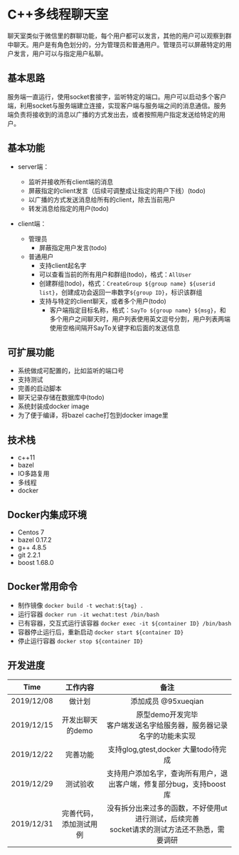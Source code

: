 # C++多线程聊天室

聊天室类似于微信里的群聊功能，每个用户都可以发言，其他的用户可以观察到群中聊天。用户是有角色划分的，分为管理员和普通用户。管理员可以屏蔽特定的用户发言，用户可以与指定用户私聊。

## 基本思路

服务端一直运行，使用socket套接字，监听特定的端口。用户可以启动多个客户端，利用socket与服务端建立连接，实现客户端与服务端之间的消息通信。服务端负责将接收到的消息以广播的方式发出去，或者按照用户指定发送给特定的用户。

## 基本功能

* server端：
  * 监听并接收所有client端的消息
  * 屏蔽指定的client发言（后续可调整成让指定的用户下线）(todo)
  * 以广播的方式发送消息给所有的client，除去当前用户
  * 转发消息给指定的用户(todo)

* client端：
  * 管理员
    * 屏蔽指定用户发言(todo)
  * 普通用户
    * 支持client起名字
    * 可以查看当前的所有用户和群组(todo)，格式：`AllUser`
    * 创建群组(todo)，格式：`CreateGroup ${group name} ${userid list}`，创建成功会返回一串数字`${group ID}`，标识该群组
    * 支持与特定的client聊天，或者多个用户(todo)
      * 客户端指定目标名称，格式：`SayTo ${group name} ${msg}`，和多个用户之间聊天时，用户列表使用英文逗号分割，用户列表两端使用空格间隔开SayTo关键字和后面的发送信息

## 可扩展功能

* 系统做成可配置的，比如监听的端口号
* 支持测试
* 完善的启动脚本
* 聊天记录存储在数据库中(todo)
* 系统封装成docker image
* 为了便于编译，将bazel cache打包到docker image里

## 技术栈

* c++11
* bazel
* IO多路复用
* 多线程
* docker

## Docker内集成环境

* Centos 7
* bazel 0.17.2
* g++ 4.8.5
* git 2.2.1
* boost 1.68.0

## Docker常用命令

* 制作镜像 `docker build -t wechat:${tag} .`
* 运行容器 `docker run -it wechat:test /bin/bash`
* 已有容器，交互式运行该容器 `docker exec -it ${container ID} /bin/bash`
* 容器停止运行后，重新启动 `docker start ${container ID}`
* 停止运行容器 `docker stop ${container ID}`

## 开发进度

Time | 工作内容 | 备注
:-: | :-: | :-:
2019/12/08 | 做计划 | 添加成员 @95xueqian
2019/12/15 | 开发出聊天的demo | 原型demo开发完毕<br>客户端发送名字给服务器，服务器记录名字的功能未实现
2019/12/22 | 完善功能 | 支持glog,gtest,docker 大量todo待完成
2019/12/29 | 测试验收 | 支持用户添加名字，查询所有用户，退出客户端，修复部分bug，支持boost库
2019/12/31 | 完善代码，添加测试用例 | 没有拆分出来过多的函数，不好使用ut进行测试，后续完善<br>socket请求的测试方法还不熟悉，需要调研
